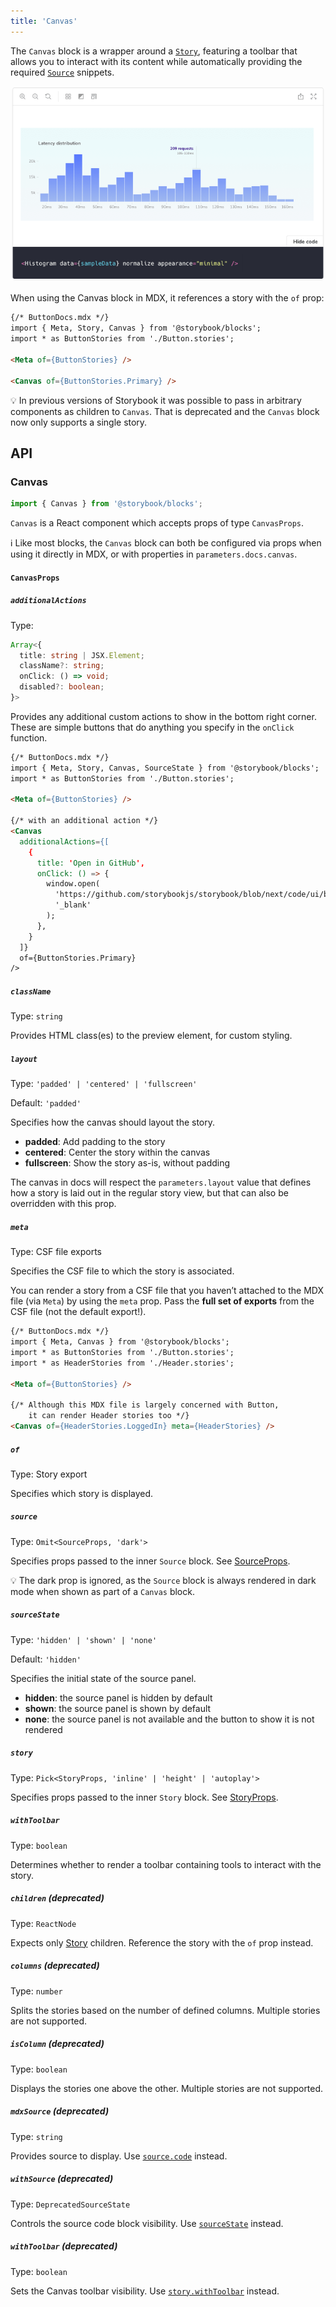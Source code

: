 ```yaml
---
title: 'Canvas'
---
```


The `Canvas` block is a wrapper around a [`Story`](./doc-block-story.md), featuring a toolbar that allows you to interact with its content while automatically providing the required [`Source`](./doc-block-source.md) snippets.

![Screenshot of Canvas block](./doc-block-canvas.png)

When using the Canvas block in MDX, it references a story with the `of` prop:

<!-- prettier-ignore-start -->
```md
{/* ButtonDocs.mdx */}
import { Meta, Story, Canvas } from '@storybook/blocks';
import * as ButtonStories from './Button.stories';

<Meta of={ButtonStories} />

<Canvas of={ButtonStories.Primary} />
```
<!-- prettier-ignore-end -->

<div class="aside">

💡 In previous versions of Storybook it was possible to pass in arbitrary components as children to `Canvas`. That is deprecated and the `Canvas` block now only supports a single story.

</div>

## API

### Canvas

```js
import { Canvas } from '@storybook/blocks';
```

`Canvas` is a React component which accepts props of type `CanvasProps`.

<div class="aside">

ℹ️ Like most blocks, the `Canvas` block can both be configured via props when using it directly in MDX, or with properties in `parameters.docs.canvas`.

</div>

#### `CanvasProps`

##### `additionalActions`

Type:

```ts
Array<{
  title: string | JSX.Element;
  className?: string;
  onClick: () => void;
  disabled?: boolean;
}>
```

Provides any additional custom actions to show in the bottom right corner. These are simple buttons that do anything you specify in the `onClick` function.

<!-- prettier-ignore-start -->
```md
{/* ButtonDocs.mdx */}
import { Meta, Story, Canvas, SourceState } from '@storybook/blocks';
import * as ButtonStories from './Button.stories';

<Meta of={ButtonStories} />

{/* with an additional action */}
<Canvas
  additionalActions={[
    {
      title: 'Open in GitHub',
      onClick: () => {
        window.open(
          'https://github.com/storybookjs/storybook/blob/next/code/ui/blocks/src/examples/Button.stories.tsx',
          '_blank'
        );
      },
    }
  ]}
  of={ButtonStories.Primary}
/>
```
<!-- prettier-ignore-end -->

##### `className`

Type: `string`

Provides HTML class(es) to the preview element, for custom styling.

##### `layout`

Type: `'padded' | 'centered' | 'fullscreen'`

Default: `'padded'`

Specifies how the canvas should layout the story.

- **padded**: Add padding to the story
- **centered**: Center the story within the canvas
- **fullscreen**: Show the story as-is, without padding

The canvas in docs will respect the `parameters.layout` value that defines how a story is laid out in the regular story view, but that can also be overridden with this prop.

##### `meta`

Type: CSF file exports

Specifies the CSF file to which the story is associated.

You can render a story from a CSF file that you haven’t attached to the MDX file (via `Meta`) by using the `meta` prop. Pass the **full set of exports** from the CSF file (not the default export!).

<!-- prettier-ignore-start -->
```md
{/* ButtonDocs.mdx */}
import { Meta, Canvas } from '@storybook/blocks';
import * as ButtonStories from './Button.stories';
import * as HeaderStories from './Header.stories';

<Meta of={ButtonStories} />

{/* Although this MDX file is largely concerned with Button,
    it can render Header stories too */}
<Canvas of={HeaderStories.LoggedIn} meta={HeaderStories} />
```
<!-- prettier-ignore-end -->

##### `of`

Type: Story export

Specifies which story is displayed.

##### `source`

Type: `Omit<SourceProps, 'dark'>`

Specifies props passed to the inner `Source` block. See [SourceProps](./doc-block-source.md#sourceprops).

<div class="aside">

💡 The dark prop is ignored, as the `Source` block is always rendered in dark mode when shown as part of a `Canvas` block.

</div>

##### `sourceState`

Type: `'hidden' | 'shown' | 'none'`

Default: `'hidden'`

Specifies the initial state of the source panel.

- **hidden**: the source panel is hidden by default
- **shown**: the source panel is shown by default
- **none**: the source panel is not available and the button to show it is not rendered

##### `story`

Type: `Pick<StoryProps, 'inline' | 'height' | 'autoplay'>`

Specifies props passed to the inner `Story` block. See [StoryProps](./doc-block-story.md#storyprops).

##### `withToolbar`

Type: `boolean`

Determines whether to render a toolbar containing tools to interact with the story.

##### `children` (deprecated)

Type: `ReactNode`

Expects only [Story](./doc-block-story.md) children. Reference the story with the `of` prop instead.

##### `columns` (deprecated)

Type: `number`

Splits the stories based on the number of defined columns. Multiple stories are not supported.

##### `isColumn` (deprecated)

Type: `boolean`

Displays the stories one above the other. Multiple stories are not supported.

##### `mdxSource` (deprecated)

Type: `string`

Provides source to display. Use [`source.code`](#source) instead.

##### `withSource` (deprecated)

Type: `DeprecatedSourceState`

Controls the source code block visibility. Use [`sourceState`](#sourcestate) instead.

##### `withToolbar` (deprecated)

Type: `boolean`

Sets the Canvas toolbar visibility. Use [`story.withToolbar`](#story) instead.
